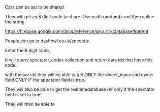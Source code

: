 Cars can be set to be shared

They will get an 8 digit code to share. Use math.random() and then splice the string

https://firebase.google.com/docs/reference/security/database#parent

People can go to dashowl.co.uk/spectate

Enter the 8 digit code,

It will query spectator_codes collection and return cars ids that have this code.

with the car ids they will be able to get ONLY the dweet_name and owner field ONLY IF the spectator field is true.

They will also be able to get the realtimedatabase ref only if the spectator field is set to true!

They will then be able to 

